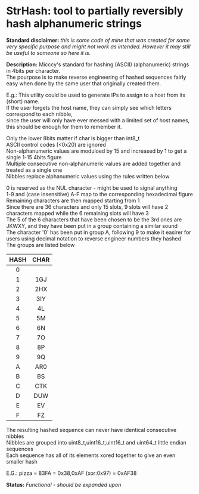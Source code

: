 # StrHash: tool to partially reversibly hash alphanumeric strings

**Standard disclaimer:** _this is some code of mine that was created for some very specific purpose and might not work as intended. However it may still be useful to someone so here it is._

**Description:** Micccy's standard for hashing (ASCII) (alphanumeric) strings in 4bits per character.  
The pourpose is to make reverse engineering of hashed sequences fairly easy when done by the same user that originally created them.  
  
E.g.: This utility could be used to generate IPs to assign to a host from its (short) name.  
If the user forgets the host name, they can simply see which letters correspond to each nibble,  
since the user will only have ever messed with a limited set of host names, this should be enough for them to remember it.  
  
Only the lower 8bits matter if char is bigger than int8\_t  
ASCII control codes (<0x20) are ignored  
Non-alphanumeric values are moduloed by 15 and increased by 1 to get a single 1-15 4bits figure  
Multiple consecutive non-alphanumeric values are added together and treated as a single one  
Nibbles replace alphanumeric values using the rules written below  
  
0 is reserved as the NUL character - might be used to signal anything  
1-9 and (case insensitive) A-F map to the corresponding hexadecimal figure  
Remaining characters are then mapped starting from 1  
Since there are 36 characters and only 15 slots, 9 slots will have 2 characters mapped while the 6 remaining slots will have 3  
The 5 of the 6 characters that have been chosen to be the 3rd ones are JKWXY, and they have been put in a group containing a similar sound  
The character '0' has been put in group A, following 9 to make it easirer for users using decimal notation to reverse engineer numbers they hashed  
The groups are listed below  
  
|HASH	|CHAR|  
|:---:	|:---:|
|0		||  
|1		|1GJ|  
|2		|2HX|  
|3		|3IY|  
|4		|4L|  
|5		|5M|  
|6		|6N|  
|7		|7O|  
|8		|8P|  
|9		|9Q|  
|A		|AR0|  
|B		|BS|  
|C		|CTK|  
|D		|DUW|  
|E		|EV|  
|F		|FZ|  
  
The resulting hashed sequence can never have identical consecutive nibbles  
Nibbles are grouped into uint8\_t,uint16\_t,uint16\_t and uint64\_t little endian sequences  
Each sequence has all of its elements xored together to give an even smaller hash  
  
 E.G.: pizza = 83FA = 0x38,0xAF (xor:0x97) = 0xAF38  




**Status:** _Functional - should be expanded upon_
